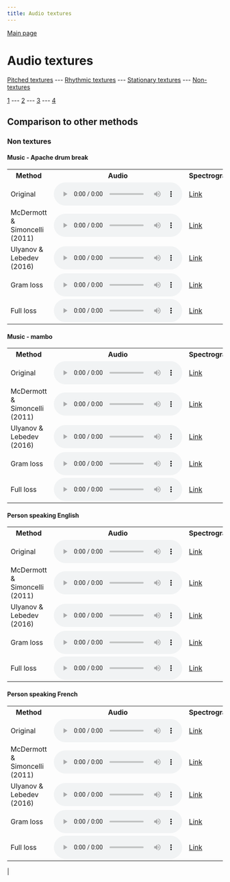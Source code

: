 ```yaml
---
title: Audio textures
---
```


[Main page](README.md)

# Audio textures

[Pitched textures](/pitched_textures/1/index.md) --- [Rhythmic textures](/rhythmic_textures/1/index.md) --- [Stationary textures](/stationary_textures/1/index.md) --- [Non-textures](/non_textures/1/index.md)

[1](non_textures/1/index.md) --- [2](non_textures/2/index.md) --- [3](non_textures/3/index.md) --- [4](non_textures/4/index.md)

## Comparison to other methods

### Non textures

#### Music - Apache drum break

<center>
<table>

<tr>
  <th>Method</th>
  <th>Audio</th>
  <th>Spectrogram</th>
</tr>

<tr>
<td>Original</td>
<td>
  <audio controls>
    <source src="/assets/baselines/original/Music_-_Apache_drum_break.ogg">
    <source src="/assets/baselines/original/Music_-_Apache_drum_break.mp3">
    <source src="/assets/baselines/original/Music_-_Apache_drum_break.wav">
  </audio>
</td>
<td>
  <a href="/assets/baselines/original/Music_-_Apache_drum_break.png">Link</a>
</td>
</tr>

<tr>
<td>McDermott & Simoncelli (2011)</td>
<td>
  <audio controls>
    <source src="/assets/baselines/mcdermott/Music_-_Apache_drum_break.ogg">
    <source src="/assets/baselines/mcdermott/Music_-_Apache_drum_break.mp3">
    <source src="/assets/baselines/mcdermott/Music_-_Apache_drum_break.wav">
  </audio>
</td>
<td>
  <a href="/assets/baselines/mcdermott/Music_-_Apache_drum_break.png">Link</a>
</td>
</tr>

<tr>
<td>Ulyanov & Lebedev (2016)</td>
<td>
  <audio controls>
    <source src="/assets/baselines/ulyanov/Music_-_Apache_drum_break.ogg">
    <source src="/assets/baselines/ulyanov/Music_-_Apache_drum_break.mp3">
    <source src="/assets/baselines/ulyanov/Music_-_Apache_drum_break.wav">
  </audio>
</td>
<td>
  <a href="/assets/baselines/ulyanov/Music_-_Apache_drum_break.png">Link</a>
</td>
</tr>

<tr>
<td>Gram loss</td>
<td>
  <audio controls>
    <source src="/assets/baselines/gram/Music_-_Apache_drum_break.ogg">
    <source src="/assets/baselines/gram/Music_-_Apache_drum_break.mp3">
    <source src="/assets/baselines/gram/Music_-_Apache_drum_break.wav">
  </audio>
</td>
<td>
  <a href="/assets/baselines/gram/Music_-_Apache_drum_break.png">Link</a>
</td>
</tr>

<tr>
<td>Full loss</td>
<td>
  <audio controls>
    <source src="/assets/baselines/full_loss/Music_-_Apache_drum_break.ogg">
    <source src="/assets/baselines/full_loss/Music_-_Apache_drum_break.mp3">
    <source src="/assets/baselines/full_loss/Music_-_Apache_drum_break.wav">
  </audio>
</td>
<td>
  <a href="/assets/baselines/full_loss/Music_-_Apache_drum_break.png">Link</a>
</td>
</tr>

</table>
</center>

#### Music - mambo

<center>
<table>

<tr>
  <th>Method</th>
  <th>Audio</th>
  <th>Spectrogram</th>
</tr>

<tr>
<td>Original</td>
<td>
  <audio controls>
    <source src="/assets/baselines/original/Music_-_mambo.ogg">
    <source src="/assets/baselines/original/Music_-_mambo.mp3">
    <source src="/assets/baselines/original/Music_-_mambo.wav">
  </audio>
</td>
<td>
  <a href="/assets/baselines/original/Music_-_mambo.png">Link</a>
</td>
</tr>

<tr>
<td>McDermott & Simoncelli (2011)</td>
<td>
  <audio controls>
    <source src="/assets/baselines/mcdermott/Music_-_mambo.ogg">
    <source src="/assets/baselines/mcdermott/Music_-_mambo.mp3">
    <source src="/assets/baselines/mcdermott/Music_-_mambo.wav">
  </audio>
</td>
<td>
  <a href="/assets/baselines/mcdermott/Music_-_mambo.png">Link</a>
</td>
</tr>

<tr>
<td>Ulyanov & Lebedev (2016)</td>
<td>
  <audio controls>
    <source src="/assets/baselines/ulyanov/Music_-_mambo.ogg">
    <source src="/assets/baselines/ulyanov/Music_-_mambo.mp3">
    <source src="/assets/baselines/ulyanov/Music_-_mambo.wav">
  </audio>
</td>
<td>
  <a href="/assets/baselines/ulyanov/Music_-_mambo.png">Link</a>
</td>
</tr>

<tr>
<td>Gram loss</td>
<td>
  <audio controls>
    <source src="/assets/baselines/gram/Music_-_mambo.ogg">
    <source src="/assets/baselines/gram/Music_-_mambo.mp3">
    <source src="/assets/baselines/gram/Music_-_mambo.wav">
  </audio>
</td>
<td>
  <a href="/assets/baselines/gram/Music_-_mambo.png">Link</a>
</td>
</tr>

<tr>
<td>Full loss</td>
<td>
  <audio controls>
    <source src="/assets/baselines/full_loss/Music_-_mambo.ogg">
    <source src="/assets/baselines/full_loss/Music_-_mambo.mp3">
    <source src="/assets/baselines/full_loss/Music_-_mambo.wav">
  </audio>
</td>
<td>
  <a href="/assets/baselines/full_loss/Music_-_mambo.png">Link</a>
</td>
</tr>

</table>
</center>

#### Person speaking English

<center>
<table>

<tr>
  <th>Method</th>
  <th>Audio</th>
  <th>Spectrogram</th>
</tr>

<tr>
<td>Original</td>
<td>
  <audio controls>
    <source src="/assets/baselines/original/Person_speaking_English.ogg">
    <source src="/assets/baselines/original/Person_speaking_English.mp3">
    <source src="/assets/baselines/original/Person_speaking_English.wav">
  </audio>
</td>
<td>
  <a href="/assets/baselines/original/Person_speaking_English.png">Link</a>
</td>
</tr>

<tr>
<td>McDermott & Simoncelli (2011)</td>
<td>
  <audio controls>
    <source src="/assets/baselines/mcdermott/Person_speaking_English.ogg">
    <source src="/assets/baselines/mcdermott/Person_speaking_English.mp3">
    <source src="/assets/baselines/mcdermott/Person_speaking_English.wav">
  </audio>
</td>
<td>
  <a href="/assets/baselines/mcdermott/Person_speaking_English.png">Link</a>
</td>
</tr>

<tr>
<td>Ulyanov & Lebedev (2016)</td>
<td>
  <audio controls>
    <source src="/assets/baselines/ulyanov/Person_speaking_English.ogg">
    <source src="/assets/baselines/ulyanov/Person_speaking_English.mp3">
    <source src="/assets/baselines/ulyanov/Person_speaking_English.wav">
  </audio>
</td>
<td>
  <a href="/assets/baselines/ulyanov/Person_speaking_English.png">Link</a>
</td>
</tr>

<tr>
<td>Gram loss</td>
<td>
  <audio controls>
    <source src="/assets/baselines/gram/Person_speaking_English.ogg">
    <source src="/assets/baselines/gram/Person_speaking_English.mp3">
    <source src="/assets/baselines/gram/Person_speaking_English.wav">
  </audio>
</td>
<td>
  <a href="/assets/baselines/gram/Person_speaking_English.png">Link</a>
</td>
</tr>

<tr>
<td>Full loss</td>
<td>
  <audio controls>
    <source src="/assets/baselines/full_loss/Person_speaking_English.ogg">
    <source src="/assets/baselines/full_loss/Person_speaking_English.mp3">
    <source src="/assets/baselines/full_loss/Person_speaking_English.wav">
  </audio>
</td>
<td>
  <a href="/assets/baselines/full_loss/Person_speaking_English.png">Link</a>
</td>
</tr>

</table>
</center>

#### Person speaking French

<center>
<table>

<tr>
  <th>Method</th>
  <th>Audio</th>
  <th>Spectrogram</th>
</tr>

<tr>
<td>Original</td>
<td>
  <audio controls>
    <source src="/assets/baselines/original/Person_speaking_French.ogg">
    <source src="/assets/baselines/original/Person_speaking_French.mp3">
    <source src="/assets/baselines/original/Person_speaking_French.wav">
  </audio>
</td>
<td>
  <a href="/assets/baselines/original/Person_speaking_French.png">Link</a>
</td>
</tr>

<tr>
<td>McDermott & Simoncelli (2011)</td>
<td>
  <audio controls>
    <source src="/assets/baselines/mcdermott/Person_speaking_French.ogg">
    <source src="/assets/baselines/mcdermott/Person_speaking_French.mp3">
    <source src="/assets/baselines/mcdermott/Person_speaking_French.wav">
  </audio>
</td>
<td>
  <a href="/assets/baselines/mcdermott/Person_speaking_French.png">Link</a>
</td>
</tr>

<tr>
<td>Ulyanov & Lebedev (2016)</td>
<td>
  <audio controls>
    <source src="/assets/baselines/ulyanov/Person_speaking_French.ogg">
    <source src="/assets/baselines/ulyanov/Person_speaking_French.mp3">
    <source src="/assets/baselines/ulyanov/Person_speaking_French.wav">
  </audio>
</td>
<td>
  <a href="/assets/baselines/ulyanov/Person_speaking_French.png">Link</a>
</td>
</tr>

<tr>
<td>Gram loss</td>
<td>
  <audio controls>
    <source src="/assets/baselines/gram/Person_speaking_French.ogg">
    <source src="/assets/baselines/gram/Person_speaking_French.mp3">
    <source src="/assets/baselines/gram/Person_speaking_French.wav">
  </audio>
</td>
<td>
  <a href="/assets/baselines/gram/Person_speaking_French.png">Link</a>
</td>
</tr>

<tr>
<td>Full loss</td>
<td>
  <audio controls>
    <source src="/assets/baselines/full_loss/Person_speaking_French.ogg">
    <source src="/assets/baselines/full_loss/Person_speaking_French.mp3">
    <source src="/assets/baselines/full_loss/Person_speaking_French.wav">
  </audio>
</td>
<td>
  <a href="/assets/baselines/full_loss/Person_speaking_French.png">Link</a>
</td>
</tr>

</table>
</center>

 | 